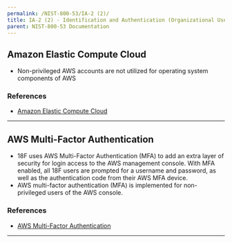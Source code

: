 ```yaml
---
permalink: /NIST-800-53/IA-2 (2)/
title: IA-2 (2) - Identification and Authentication (Organizational Users) | Network Access to Non-Privileged Accounts
parent: NIST-800-53 Documentation
---
```


## Amazon Elastic Compute Cloud
- Non-privileged AWS accounts are not utilized for operating system components of AWS

### References

* [Amazon Elastic Compute Cloud](https://aws.amazon.com/ec2/)

--------

## AWS Multi-Factor Authentication
- 18F uses AWS Multi-Factor Authentication (MFA) to add an extra layer of security for login access to the AWS management console. With MFA enabled, all 18F users are prompted for a username and password, as well as the authentication code from their AWS MFA device.
- AWS multi-factor authentication (MFA) is implemented for non-privileged users of the AWS console.

### References

* [AWS Multi-Factor Authentication](https://aws.amazon.com/iam/details/mfa/)

--------
